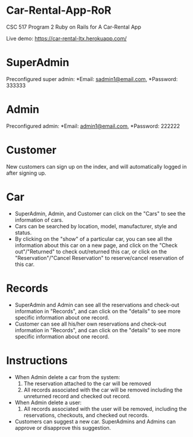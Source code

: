 
# Car-Rental-App-RoR
CSC 517 Program 2 Ruby on Rails for A Car-Rental App

Live demo: https://car-rental-ltx.herokuapp.com/
# SuperAdmin
Preconfigured super admin: *Email: sadmin1@email.com, *Password: 333333
# Admin
Preconfigured admin: *Email: admin1@email.com, *Password: 222222
# Customer
New customers can sign up on the index, and will automatically logged in after signing up.
# Car
* SuperAdmin, Admin, and Customer can click on the "Cars" to see the information of cars.
* Cars can be searched by location, model, manufacturer, style and status.
* By clicking on the "show" of a particular car, you can see all the information about this car on a new page, and click on the "Check out"/"Returned" to check out/returned this car, or click on the "Reservation"/"Cancel Reservation" to reserve/cancel reservation of this car.
# Records
* SuperAdmin and Admin can see all the reservations and check-out information in "Records", and can click on the "details" to see more specific information about one record.
* Customer can see all his/her own reservations and check-out information in "Records", and can click on the "details" to see more specific information about one record.
# Instructions
* When Admin delete a car from the system:
  1. The reservation attached to the car will be removed
  2. All records associated with the car will be removed including the unreturned record and checked out record.
* When Admin delete a user:
  1. All records associated with the user will be removed, including the reservations, checkouts, and checked out records.
* Customers can suggest a new car. SuperAdmins and Admins can approve or disapprove this suggestion.



